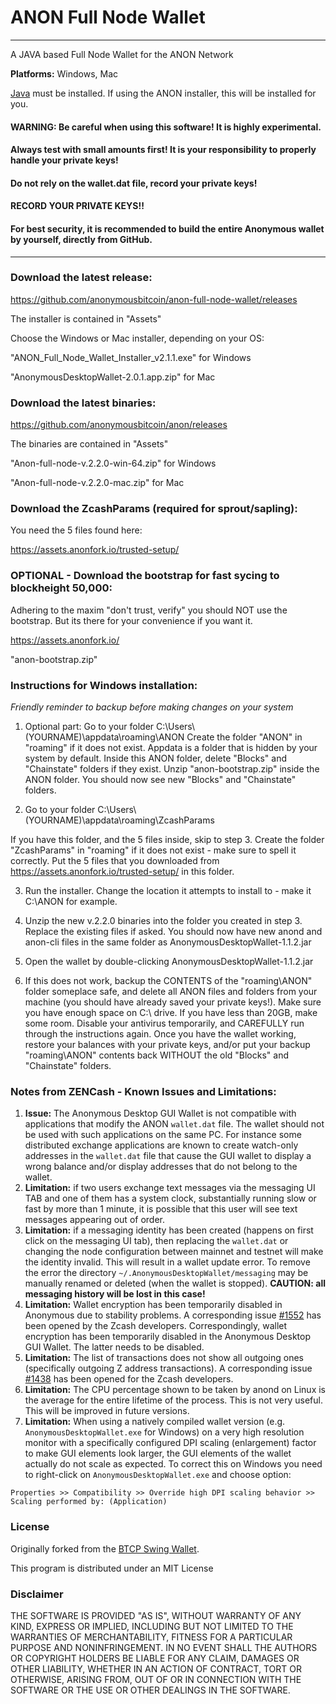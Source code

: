 # ANON Full Node Wallet
---
A JAVA based Full Node Wallet for the ANON Network

**Platforms:** Windows, Mac

[Java](https://java.com/en/download/) must be installed. If using the ANON installer, this will be installed for you.

#### WARNING: Be careful when using this software! It is highly experimental.

#### Always test with small amounts first! It is your responsibility to properly handle your private keys!

#### Do not rely on the wallet.dat file, record your private keys!

#### RECORD YOUR PRIVATE KEYS!!

#### For best security, it is recommended to build the entire Anonymous wallet by yourself, directly from GitHub.

---

### Download the latest release:

https://github.com/anonymousbitcoin/anon-full-node-wallet/releases

The installer is contained in "Assets"

Choose the Windows or Mac installer, depending on your OS:

"ANON_Full_Node_Wallet_Installer_v2.1.1.exe" for Windows

"AnonymousDesktopWallet-2.0.1.app.zip" for Mac


### Download the latest binaries:

https://github.com/anonymousbitcoin/anon/releases

The binaries are contained in "Assets"

"Anon-full-node-v.2.2.0-win-64.zip" for Windows

"Anon-full-node-v.2.2.0-mac.zip" for Mac

### Download the ZcashParams (required for sprout/sapling):

You need the 5 files found here:

https://assets.anonfork.io/trusted-setup/

### OPTIONAL - Download the bootstrap for fast sycing to blockheight 50,000:

Adhering to the maxim "don't trust, verify" you should NOT use the bootstrap.
But its there for your convenience if you want it.

https://assets.anonfork.io/

"anon-bootstrap.zip"

### Instructions for Windows installation:

*Friendly reminder to backup before making changes on your system*

1. Optional part:
Go to your folder C:\Users\\(YOURNAME)\appdata\roaming\ANON
Create the folder "ANON" in "roaming" if it does not exist. Appdata is a folder that is hidden by your system by default.
Inside this ANON folder, delete "Blocks" and "Chainstate" folders if they exist.
Unzip "anon-bootstrap.zip" inside the ANON folder. You should now see new "Blocks" and "Chainstate" folders.

2. Go to your folder C:\Users\\(YOURNAME)\appdata\roaming\ZcashParams

If you have this folder, and the 5 files inside, skip to step 3.
Create the folder "ZcashParams" in "roaming" if it does not exist - make sure to spell it correctly.
Put the 5 files that you downloaded from https://assets.anonfork.io/trusted-setup/ in this folder.

3. Run the installer.
Change the location it attempts to install to - make it C:\ANON for example.

4. Unzip the new v.2.2.0 binaries into the folder you created in step 3.
Replace the existing files if asked.
You should now have new anond and anon-cli files in the same folder as AnonymousDesktopWallet-1.1.2.jar

5. Open the wallet by double-clicking AnonymousDesktopWallet-1.1.2.jar

6. If this does not work, backup the CONTENTS of the "roaming\ANON" folder someplace safe, and delete all ANON files and folders from your machine (you should have already saved your private keys!).
Make sure you have enough space on C:\ drive. If you have less than 20GB, make some room.
Disable your antivirus temporarily, and CAREFULLY run through the instructions again. 
Once you have the wallet working, restore your balances with your private keys, and/or put your backup "roaming\ANON\" contents back WITHOUT the old "Blocks" and "Chainstate" folders.


### Notes from ZENCash - Known Issues and Limitations:

1. **Issue:** The Anonymous Desktop GUI Wallet is not compatible with applications that modify the ANON `wallet.dat` file. The wallet should not be used
with such applications on the same PC. For instance some distributed exchange applications are known to create watch-only addresses in the
`wallet.dat` file that cause the GUI wallet to display a wrong balance and/or display addresses that do not belong to the wallet.
1. **Limitation:** if two users exchange text messages via the messaging UI TAB and one of them has a system clock, substantially running slow or fast by more than 1 minute, it is possible that this user will see text messages appearing out of order.
1. **Limitation:** if a messaging identity has been created (happens on first click on the messaging UI tab), then replacing the `wallet.dat` or changing the node configuration between mainnet and testnet will make the identity invalid. This will result in a wallet update error. To remove the error the directory `~/.AnonymousDesktopWallet/messaging` may be manually renamed or deleted (when the wallet is stopped). **CAUTION: all messaging history will be lost in this case!**
1. **Limitation:** Wallet encryption has been temporarily disabled in Anonymous due to stability problems. A corresponding issue
[#1552](https://github.com/zcash/zcash/issues/1552) has been opened by the Zcash developers. Correspondingly,
wallet encryption has been temporarily disabled in the Anonymous Desktop GUI Wallet.
The latter needs to be disabled.
1. **Limitation:** The list of transactions does not show all outgoing ones (specifically outgoing Z address
transactions). A corresponding issue [#1438](https://github.com/zcash/zcash/issues/1438) has been opened
for the Zcash developers.
1. **Limitation:** The CPU percentage shown to be taken by anond on Linux is the average for the entire lifetime
of the process. This is not very useful. This will be improved in future versions.
1. **Limitation:** When using a natively compiled wallet version (e.g. `AnonymousDesktopWallet.exe` for Windows) on a
very high resolution monitor with a specifically configured DPI scaling (enlargement) factor to make GUI
elements look larger, the GUI elements of the wallet actually do not scale as expected. To correct this on
Windows you need to right-click on `AnonymousDesktopWallet.exe` and choose option:
```
Properties >> Compatibility >> Override high DPI scaling behavior >> Scaling performed by: (Application)
```



### License
Originally forked from the [BTCP Swing Wallet](https://github.com/BTCPrivate/bitcoin-private-full-node-wallet).

This program is distributed under an MIT License

### Disclaimer

THE SOFTWARE IS PROVIDED "AS IS", WITHOUT WARRANTY OF ANY KIND, EXPRESS OR
IMPLIED, INCLUDING BUT NOT LIMITED TO THE WARRANTIES OF MERCHANTABILITY,
FITNESS FOR A PARTICULAR PURPOSE AND NONINFRINGEMENT. IN NO EVENT SHALL THE
AUTHORS OR COPYRIGHT HOLDERS BE LIABLE FOR ANY CLAIM, DAMAGES OR OTHER
LIABILITY, WHETHER IN AN ACTION OF CONTRACT, TORT OR OTHERWISE, ARISING FROM,
OUT OF OR IN CONNECTION WITH THE SOFTWARE OR THE USE OR OTHER DEALINGS IN THE
SOFTWARE.
